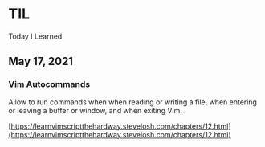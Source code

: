 # TIL
Today I Learned

## May 17, 2021

### Vim Autocommands

Allow to run commands when when reading or writing a file, when entering or leaving a buffer or window, and when exiting Vim.

[https://learnvimscriptthehardway.stevelosh.com/chapters/12.html](https://learnvimscriptthehardway.stevelosh.com/chapters/12.html)
